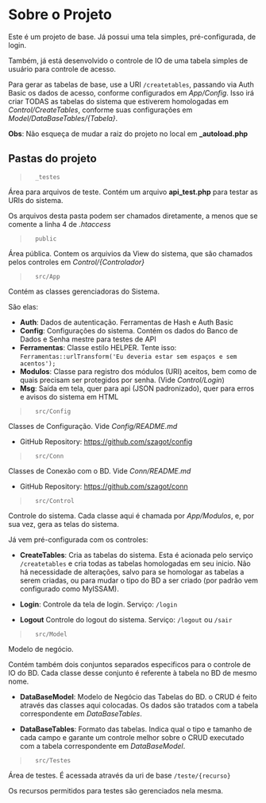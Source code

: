 # Sobre o Projeto

Este é um projeto de base. Já possui uma tela simples, pré-configurada, de login.

Também, já está desenvolvido o controle de IO de uma tabela simples de usuário para controle de acesso.

Para gerar as tabelas de base, use a URI `/createtables`, passando via Auth Basic os dados de acesso, conforme configurados em _App/Config_. Isso irá criar TODAS as tabelas do sistema que estiverem homologadas em _Control/CreateTables_, conforme suas configurações em _Model/DataBaseTables/{Tabela}_.

**Obs**: Não esqueça de mudar a raiz do projeto no local em **_autoload.php**


## Pastas do projeto

>       _testes

Área para arquivos de teste. Contém um arquivo **api_test.php** para testar as URIs do sistema.

Os arquivos desta pasta podem ser chamados diretamente, a menos que se comente a linha 4 de _.htaccess_

>       public

Área pública. Contem os arquivios da View do sistema, que são chamados pelos controles em _Control/{Controlador}_

>       src/App

Contém as classes gerenciadoras do Sistema.

São elas:

- **Auth**: Dados de autenticação. Ferramentas de Hash e Auth Basic
- **Config**: Configurações do sistema. Contém os dados do Banco de Dados e Senha mestre para testes de API
- **Ferramentas**: Classe estilo HELPER. Tente isso: `Ferramentas::urlTransform('Eu deveria estar sem espaços e sem acentos');`
- **Modulos**: Classe para registro dos módulos (URI) aceitos, bem como de quais precisam ser protegidos por senha. (Vide _Control/Login_)
- **Msg**: Saída em tela, quer para api (JSON padronizado), quer para erros e avisos do sistema em HTML

>       src/Config

Classes de Configuração. Vide _Config/README.md_

- GitHub Repository: https://github.com/szagot/config

>       src/Conn

Classes de Conexão com o BD. Vide _Conn/README.md_

- GitHub Repository: https://github.com/szagot/conn

>       src/Control

Controle do sistema. Cada classe aqui é chamada por _App/Modulos_, e, por sua vez, gera as telas do sistema.

Já vem pré-configurada com os controles:

- **CreateTables**:  Cria as tabelas do sistema. Esta é acionada pelo serviço `/createtables` e cria todas as tabelas homologadas em seu inicio. Não há necessidade de alterações, salvo para se homologar as tabelas a serem criadas, ou para mudar o tipo do BD a ser criado (por padrão vem configurado como MyISSAM).

- **Login**: Controle da tela de login. Serviço: `/login`

- **Logout** Controle do logout do sistema. Serviço: `/logout` ou `/sair`

>       src/Model

Modelo de negócio.

Contém também dois conjuntos separados especificos para o controle de IO do BD. Cada classe desse conjunto é referente à tabela no BD de mesmo nome.

- **DataBaseModel**: Modelo de Negócio das Tabelas do BD. o CRUD é feito através das classes aqui colocadas. Os dados são tratados com a tabela correspondente em _DataBaseTables_.

- **DataBaseTables**: Formato das tabelas. Indica qual o tipo e tamanho de cada campo e garante um controle melhor sobre o CRUD executado com a tabela correspondente em _DataBaseModel_.

>       src/Testes

Área de testes. É acessada através da uri de base `/teste/{recurso}`

Os recursos permitidos para testes são gerenciados nela mesma.